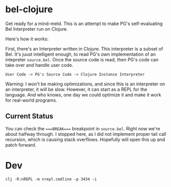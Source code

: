 # bel-clojure

Get ready for a mind-meld. This is an attempt to make PG's self-evaluating Bel Interpreter run on Clojure.

Here's how it works:

First, there's an Interpreter written in Clojure. This interpreter is a subset of Bel. It's juust intelligent enough, to read PG's own implementation of an intepreter `source.bel`. Once the source code is read, then PG's code can take over and handle user code.

```
User Code -> PG's Source Code -> Clojure Instance Interpreter
```

Warning: I won't be making optimizations, and since this is an interpreter on an interpreter, it will be slow. However, it can start as a REPL for the language. And who knows, one day we could optimize it and make it work for real-world programs.

## Current Status

You can check the `===BREAK===` breakpoint in `source.bel`. Right now we're about halfway through. I stopped here, as I did not implement proper tail call recursion, which is causing stack overflows. Hopefully will open this up and patch forward.

# Dev

```
clj -R:nREPL -m nrepl.cmdline -p 3434 -i
```
